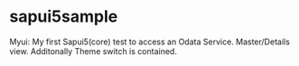 # sapui5sample
Myui: 
  My first Sapui5(core) test to access an Odata Service. Master/Details view. Additonally Theme switch is contained.
